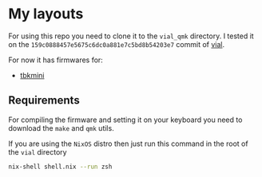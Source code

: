 # My layouts

For using this repo you need to clone it to the `vial_qmk` directory. I tested it on the `159c0888457e5675c6dc0a881e7c5bd8b54203e7` commit of [vial](https://github.com/vial-kb/vial-qmk/commit/159c0888457e5675c6dc0a881e7c5bd8b54203e7).

For now it has firmwares for:
- [tbkmini](./bastardkb/tbkmini/readme.md)


## Requirements

For compiling the firmware and setting it on your keyboard you need to download the `make` and `qmk` utils. 

If you are using the `NixOS` distro then just run this command in the root of the `vial` directory
```sh
nix-shell shell.nix --run zsh
```
